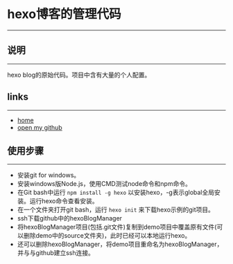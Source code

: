 # hexo博客的管理代码
***
## 说明
---
hexo blog的原始代码。项目中含有大量的个人配置。

## links
---
-  [home](http://bebetter.site/)
-  [open my github](https://github.com/gatewayzy)

## 使用步骤
---
- 安装git for windows。
- 安装windows版Node.js，使用CMD测试node命令和npm命令。
- 在Git bash中运行 `npm install -g hexo` 以安装hexo，-g表示global全局安装。运行hexo命令查看安装。
- 在一个文件夹打开git bash，运行 `hexo init` 来下载hexo示例的git项目。
- ssh下载github中的hexoBlogManager
- 将hexoBlogManager项目(包括.git文件)复制到demo项目中覆盖原有文件(可以删除demo中的source文件夹)，此时已经可以本地运行hexo。
- 还可以删除hexoBlogManager，将demo项目重命名为hexoBlogManager，并与与github建立ssh连接。


